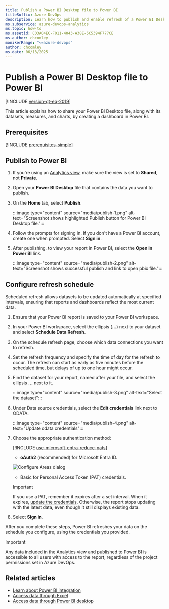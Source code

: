 ```yaml
---
title: Publish a Power BI Desktop file to Power BI  
titleSuffix: Azure DevOps 
description: Learn how to publish and enable refresh of a Power BI Desktop file to Power BI that uses Analytics for Azure DevOps. 
ms.subservice: azure-devops-analytics
ms.topic: how-to
ms.assetid: C03A04EC-F011-4043-A38E-5C5394F777CE 
ms.author: chcomley
monikerRange: "<=azure-devops"
author: chcomley
ms.date: 06/13/2025
---
```


# Publish a Power BI Desktop file to Power BI 

[!INCLUDE [version-gt-eq-2019](../../includes/version-gt-eq-2019.md)]

This article explains how to share your Power BI Desktop file, along with its datasets, measures, and charts, by creating a dashboard in Power BI.  

## Prerequisites

[!INCLUDE [prerequisites-simple](../includes/analytics-prerequisites-simple.md)]

## Publish to Power BI

1. If you're using an [Analytics view](what-are-analytics-views.md), make sure the view is set to **Shared**, not **Private**.

2. Open your **Power BI Desktop** file that contains the data you want to publish.

3. On the **Home** tab, select **Publish**.

   :::image type="content" source="media/publish-1.png" alt-text="Screenshot shows highlighted Publish button for Power BI Desktop file.":::

4. Follow the prompts for signing in. If you don't have a Power BI account, create one when prompted. Select **Sign in**.

5. After publishing, to view your report in Power BI, select the **Open <file name> in Power BI** link.

   :::image type="content" source="media/publish-2.png" alt-text="Screenshot shows successful publish and link to open pbix file.":::

## Configure refresh schedule

Scheduled refresh allows datasets to be updated automatically at specified intervals, ensuring that reports and dashboards reflect the most current data.

1. Ensure that your Power BI report is saved to your Power BI workspace.
2. In your Power BI workspace, select the ellipsis (**...**) next to your dataset and select **Schedule Data Refresh**.
3. On the schedule refresh page, choose which data connections you want to refresh.
4. Set the refresh frequency and specify the time of day for the refresh to occur. The refresh can start as early as five minutes before the scheduled time, but delays of up to one hour might occur.

5. Find the dataset for your report, named after your file, and select the ellipsis **...** next to it.

    :::image type="content" source="media/publish-3.png" alt-text="Select the dataset":::


6. Under Data source credentials, select the **Edit credentials** link next to ODATA.

    :::image type="content" source="media/publish-4.png" alt-text="Update odata credentials":::

7. Choose the appropriate authentication method:
   
      [!INCLUDE [use-microsoft-entra-reduce-pats](../../includes/use-microsoft-entra-reduce-pats.md)]

    - **oAuth2** (recommended) for Microsoft Entra ID.
    
    ![Configure Areas dialog](media/aad-auth-power-bi.png)

    - Basic for Personal Access Token (PAT) credentials.

    > [!IMPORTANT]
    > If you use a PAT, remember it expires after a set interval. When it expires, [update the credentials](client-authentication-options.md#update-credentials). Otherwise, the report stops updating with the latest data, even though it still displays existing data.

8. Select **Sign in**.

After you complete these steps, Power BI refreshes your data on the schedule you configure, using the credentials you provided.

> [!IMPORTANT]
> Any data included in the Analytics view and published to Power BI is accessible to all users with access to the report, regardless of the project permissions set in Azure DevOps.    

## Related articles

- [Learn about Power BI integration](overview.md)  
- [Access data through Excel](access-analytics-excel.md)  
- [Access data through Power BI desktop](access-analytics-power-bi.md)  
